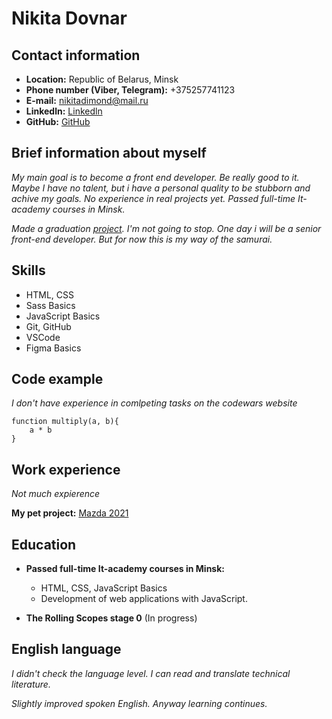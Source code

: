 # Nikita Dovnar

## Contact information

* **Location:** Republic of Belarus, Minsk
* **Phone number (Viber, Telegram):** +375257741123
* **E-mail:** nikitadimond@mail.ru
* **Linkedln:** [Linkedln](https://www.linkedin.com/in/nikita-dovnar-201394217/)
* **GitHub:** [GitHub](https://github.com/nikdovnar)

## Brief information about myself 

_My main goal is to become a front end developer. Be really good to it._
_Maybe I have no talent, but i have a personal quality to be stubborn and achive my goals._
_No experience in real projects yet. Passed full-time It-academy courses in Minsk._

_Made a graduation [project](https://nikdovnar.github.io/Mazda.2021/)._
_I'm not going to stop. One day i will be a senior front-end developer._
_But for now this is my way of the samurai._

## Skills

* HTML, CSS
* Sass Basics
* JavaScript Basics
* Git, GitHub
* VSCode
* Figma Basics

## Code example

_I don't have experience in comlpeting tasks on the codewars website_

```
function multiply(a, b){
	a * b
}
```

## Work experience

_Not much expierence_

**My pet project:** [Mazda 2021](https://nikdovnar.github.io/Mazda.2021/)

## Education

* **Passed full-time It-academy courses in Minsk:** 
	+ HTML, CSS, JavaScript Basics
	+ Development of web applications with JavaScript.


* **The Rolling Scopes stage 0** (In progress)


## English language

_I didn't check the language level. I can read and translate technical literature._

_Slightly improved spoken English. Anyway learning continues._

